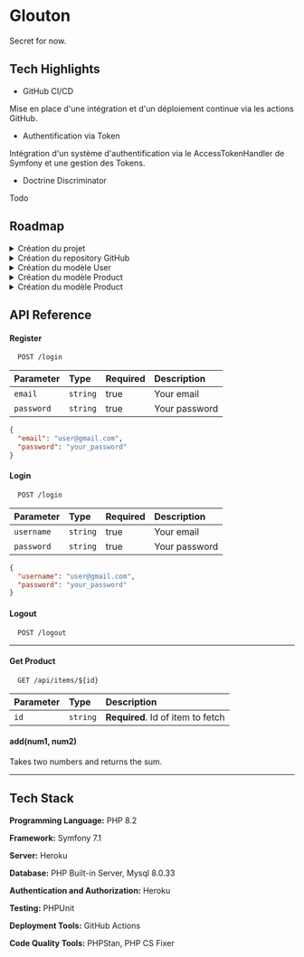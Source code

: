 
# Glouton

Secret for now.

## Tech Highlights

- GitHub CI/CD

Mise en place d'une intégration et d'un déploiement continue via les actions GitHub. 

- Authentification via Token

Intégration d'un système d'authentification via le AccessTokenHandler de Symfony et une gestion des Tokens.

- Doctrine Discriminator

Todo

## Roadmap

<details>
<summary>Création du projet</summary>

- [x] Création du projet Symfony 7.1
- [x] Déploiement sur GitHub
- [x] Intégrer PHPUnit
- [x] Intégrer PHPStan
- [x] Intégrer PHP CS Fixer

</details>

<details>
<summary>Création du repository GitHub</summary>

- [x] Premier commit du projet
- [x] Rédaction d’une première doc
- [x] Rédaction de la roadmap
- [x] Création d’une CI/CD GitHub

</details>

<details>
<summary>Création du modèle User</summary>

- [x] Création du modèle User
- [x] Implémentation de l’authentification

</details>

<details>
<summary>Création du modèle Product</summary>

- [ ] Création du modèle Product parent
- [ ] Création des modèles enfant
- [ ] Get endpoint
- [ ] Post endpoint
- [ ] Patch endpoint
- [ ] Delete endpoint

</details>

<details>
<summary>Création du modèle Product</summary>

- [ ] Création du modèle ExpirationDate
- [ ] Post endpoint
- [ ] Patch endpoint
- [ ] Delete endpoint

</details>

## API Reference

#### Register

```
  POST /login
```

| Parameter  | Type     | Required | Description   |
|:-----------| :------- |----------|:--------------|
| `email`    | `string` | true     | Your email    |
| `password` | `string` | true     | Your password |

```json
{
  "email": "user@gmail.com",
  "password": "your_password"
}
```

#### Login

```
  POST /login
```

| Parameter  | Type     | Required | Description   |
|:-----------| :------- |----------|:--------------|
| `username` | `string` | true     | Your email    |
| `password` | `string` | true     | Your password |

```json
{
  "username": "user@gmail.com",
  "password": "your_password"
}
```

#### Logout

```
  POST /logout
```


---

#### Get Product

```
  GET /api/items/${id}
```

| Parameter | Type     | Description                       |
| :-------- | :------- | :-------------------------------- |
| `id`      | `string` | **Required**. Id of item to fetch |

#### add(num1, num2)

Takes two numbers and returns the sum.

---

## Tech Stack

**Programming Language:** PHP 8.2

**Framework:** Symfony 7.1

**Server:** Heroku

**Database:** PHP Built-in Server, Mysql 8.0.33

**Authentication and Authorization:** Heroku

**Testing:** PHPUnit

**Deployment Tools:** GitHub Actions

**Code Quality Tools:** PHPStan, PHP CS Fixer